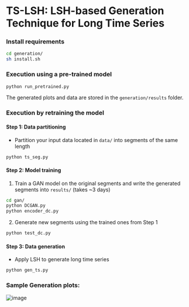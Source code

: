 # TS-LSH: LSH-based Generation Technique for Long Time Series


### Install requirements

```bash
cd generation/
sh install.sh
```

### Execution using a pre-trained model 

```bash
python run_pretrained.py
```
The generated plots and data are stored in the `generation/results` folder.

### Execution by retraining the model

  
#### Step 1: Data partitioning

- Partition your input data located in `data/` into segments of the same length

```bash
python ts_seg.py
```

#### Step 2: Model training

1. Train a GAN model on the original segments and write the generated segments into `results/` (takes ~3 days) 

```bash
cd gan/
python DCGAN.py
python encoder_dc.py
```

2. Generate new segments using the trained ones from Step 1
```bash
python test_dc.py
```

#### Step 3: Data generation

- Apply LSH to generate long time series 

```bash
python gen_ts.py
```
### Sample Generation plots:

![image](https://github.com/eXascaleInfolab/TSM-Bench/assets/15266242/13d8c2f9-fdbf-495f-aaf9-7f5ec0999470)

